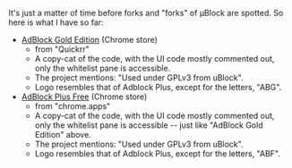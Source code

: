It's just a matter of time before forks and "forks" of µBlock are spotted. So here is what I have so far:

- [AdBlock Gold Edition](https://chrome.google.com/webstore/detail/adblock-gold-edition/kmooncpopldajlgigepneepagpcnehgg) (Chrome store)
    - from "Quickrr"
    - A copy-cat of the code, with the UI code mostly commented out, only the whitelist pane is accessible.
    - The project mentions: "Used under GPLv3 from uBlock".
    - Logo resembles that of Adblock Plus, except for the letters, "ABG".
- [AdBlock Plus Free](https://chrome.google.com/webstore/detail/adblock-plus-free/blabcjmaafmcbofhmjlpeehcmpdlgibo) (Chrome store)
    - from "chrome.apps"
    - A copy-cat of the code, with the UI code mostly commented out, only the whitelist pane is accessible -- just like "AdBlock Gold Edition" above.
    - The project mentions: "Used under GPLv3 from uBlock".
    - Logo resembles that of Adblock Plus, except for the letters, "ABF".